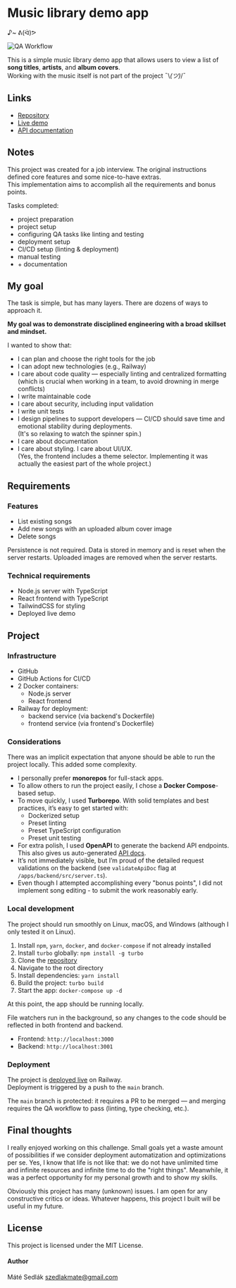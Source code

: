 # Music library demo app 
♪~ ᕕ(ᐛ)ᕗ

![QA Workflow](https://github.com/szedlakmate/demo-song-listing/actions/workflows/push-qa.yml/badge.svg)

This is a simple music library demo app that allows users to view a list of **song titles**, **artists**, and **album covers**.  
Working with the music itself is not part of the project ¯\\_(ツ)_/¯

## Links

- [Repository](https://github.com/szedlakmate/demo-song-listing)
- [Live demo](https://demo-music-list.up.railway.app/)
- [API documentation](https://demo-song-listing-production.up.railway.app/api-docs/)

## Notes

This project was created for a job interview. The original instructions defined core features and some nice-to-have extras.  
This implementation aims to accomplish all the requirements and bonus points.

Tasks completed:

- project preparation
- project setup
- configuring QA tasks like linting and testing
- deployment setup
- CI/CD setup (linting & deployment)
- manual testing
- \+ documentation

## My goal

The task is simple, but has many layers. There are dozens of ways to approach it.

**My goal was to demonstrate disciplined engineering with a broad skillset and mindset.**

I wanted to show that:

- I can plan and choose the right tools for the job
- I can adopt new technologies (e.g., Railway)
- I care about code quality — especially linting and centralized formatting  
  (which is crucial when working in a team, to avoid drowning in merge conflicts)
- I write maintainable code
- I care about security, including input validation
- I write unit tests
- I design pipelines to support developers — CI/CD should save time and emotional stability during deployments.  
  (It's so relaxing to watch the spinner spin.)
- I care about documentation
- I care about styling. I care about UI/UX.  
  (Yes, the frontend includes a theme selector. Implementing it was actually the easiest part of the whole project.)

## Requirements

### Features

- List existing songs
- Add new songs with an uploaded album cover image
- Delete songs

Persistence is not required. Data is stored in memory and is reset when the server restarts.
Uploaded images are removed when the server restarts.

### Technical requirements

- Node.js server with TypeScript
- React frontend with TypeScript
- TailwindCSS for styling
- Deployed live demo

## Project

### Infrastructure

- GitHub
- GitHub Actions for CI/CD
- 2 Docker containers:
  - Node.js server
  - React frontend
- Railway for deployment:
  - backend service (via backend's Dockerfile)
  - frontend service (via frontend's Dockerfile)

### Considerations

There was an implicit expectation that anyone should be able to run the project locally. This added some complexity.

- I personally prefer **monorepos** for full-stack apps.
- To allow others to run the project easily, I chose a **Docker Compose**-based setup.
- To move quickly, I used **Turborepo**. With solid templates and best practices, it’s easy to get started with:
  - Dockerized setup
  - Preset linting
  - Preset TypeScript configuration
  - Preset unit testing
- For extra polish, I used **OpenAPI** to generate the backend API endpoints. This also gives us auto-generated [API docs](https://demo-song-listing-production.up.railway.app/api-docs/).
- It’s not immediately visible, but I’m proud of the detailed request validations on the backend (see `validateApiDoc` flag at `/apps/backend/src/server.ts`).  
- Even though I attempted accomplishing every "bonus points", I did not implement song editing - to submit the work reasonably early.

### Local development

The project should run smoothly on Linux, macOS, and Windows (although I only tested it on Linux).

1. Install `npm`, `yarn`, `docker`, and `docker-compose` if not already installed
2. Install `turbo` globally: `npm install -g turbo`
3. Clone the [repository](https://github.com/szedlakmate/demo-song-listing)
4. Navigate to the root directory
5. Install dependencies: `yarn install`
6. Build the project: `turbo build`
7. Start the app: `docker-compose up -d`

At this point, the app should be running locally.

File watchers run in the background, so any changes to the code should be reflected in both frontend and backend.

- Frontend: `http://localhost:3000`
- Backend: `http://localhost:3001`

### Deployment

The project is [deployed live](https://demo-music-list.up.railway.app/) on Railway.  
Deployment is triggered by a push to the `main` branch.

The `main` branch is protected: it requires a PR to be merged — and merging requires the QA workflow to pass (linting, type checking, etc.).

## Final thoughts

I really enjoyed working on this challenge. Small goals yet a waste amount of possibilities if we consider deployment automatization and optimizations per se.
Yes, I know that life is not like that: we do not have unlimited time and infinite resources and infinite time to do the "right things". 
Meanwhile, it was a perfect opportunity for my personal growth and to show my skills.

Obviously this project has many (unknown) issues. I am open for any constructive critics or ideas.
Whatever happens, this project I built will be useful in my future.

## License
This project is licensed under the MIT License.

#### Author
Máté Sedlák
szedlakmate@gmail.com
